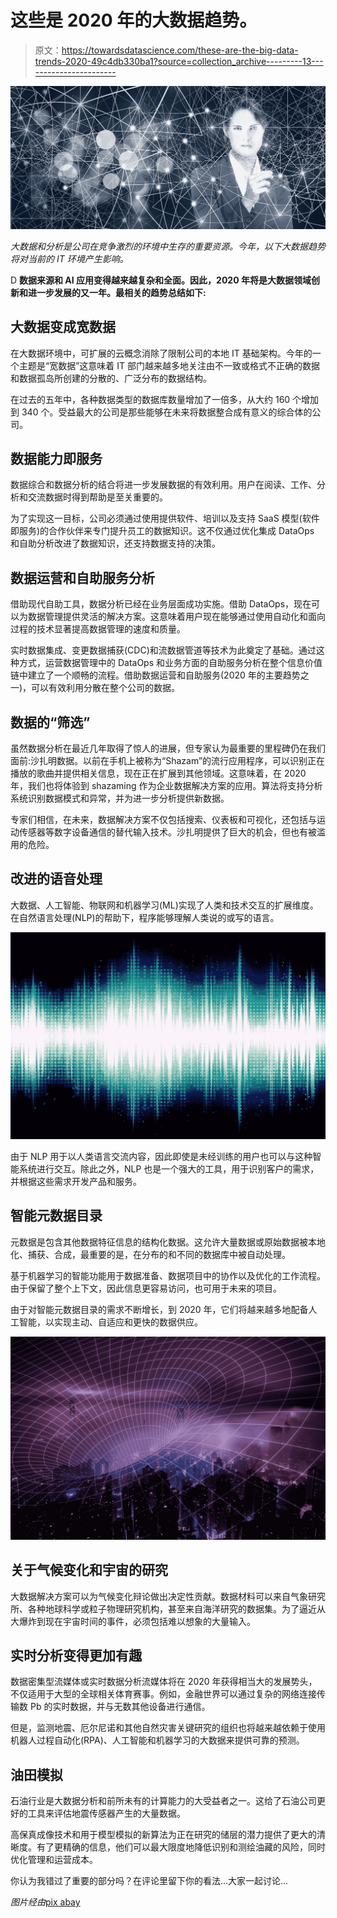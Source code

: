 # 这些是 2020 年的大数据趋势。

> 原文：<https://towardsdatascience.com/these-are-the-big-data-trends-2020-49c4db330ba1?source=collection_archive---------13----------------------->

![](img/e34d5fbcf9608b16288e836220ac0b1b.png)

*大数据和分析是公司在竞争激烈的环境中生存的重要资源。今年，以下大数据趋势将对当前的 IT 环境产生影响。*

D **数据来源和 AI 应用变得越来越复杂和全面。因此，2020 年将是大数据领域创新和进一步发展的又一年。最相关的趋势总结如下:**

## 大数据变成宽数据

在大数据环境中，可扩展的云概念消除了限制公司的本地 IT 基础架构。今年的一个主题是“宽数据”这意味着 IT 部门越来越多地关注由不一致或格式不正确的数据和数据孤岛所创建的分散的、广泛分布的数据结构。

在过去的五年中，各种数据类型的数据库数量增加了一倍多，从大约 160 个增加到 340 个。受益最大的公司是那些能够在未来将数据整合成有意义的综合体的公司。

## 数据能力即服务

数据综合和数据分析的结合将进一步发展数据的有效利用。用户在阅读、工作、分析和交流数据时得到帮助是至关重要的。

为了实现这一目标，公司必须通过使用提供软件、培训以及支持 SaaS 模型(软件即服务)的合作伙伴来专门提升员工的数据知识。这不仅通过优化集成 DataOps 和自助分析改进了数据知识，还支持数据支持的决策。

## 数据运营和自助服务分析

借助现代自助工具，数据分析已经在业务层面成功实施。借助 DataOps，现在可以为数据管理提供灵活的解决方案。这意味着用户现在能够通过使用自动化和面向过程的技术显著提高数据管理的速度和质量。

实时数据集成、变更数据捕获(CDC)和流数据管道等技术为此奠定了基础。通过这种方式，运营数据管理中的 DataOps 和业务方面的自助服务分析在整个信息价值链中建立了一个顺畅的流程。借助数据运营和自助服务(2020 年的主要趋势之一)，可以有效利用分散在整个公司的数据。

## 数据的“筛选”

虽然数据分析在最近几年取得了惊人的进展，但专家认为最重要的里程碑仍在我们面前:沙扎明数据。以前在手机上被称为“Shazam”的流行应用程序，可以识别正在播放的歌曲并提供相关信息，现在正在扩展到其他领域。这意味着，在 2020 年，我们也将体验到 shazaming 作为企业数据解决方案的应用。算法将支持分析系统识别数据模式和异常，并为进一步分析提供新数据。

专家们相信，在未来，数据解决方案不仅包括搜索、仪表板和可视化，还包括与运动传感器等数字设备通信的替代输入技术。沙扎明提供了巨大的机会，但也有被滥用的危险。

## 改进的语音处理

大数据、人工智能、物联网和机器学习(ML)实现了人类和技术交互的扩展维度。在自然语言处理(NLP)的帮助下，程序能够理解人类说的或写的语言。

![](img/33e68623f9f628d2f11a8b37f138fd3f.png)

由于 NLP 用于以人类语言交流内容，因此即使是未经训练的用户也可以与这种智能系统进行交互。除此之外，NLP 也是一个强大的工具，用于识别客户的需求，并根据这些需求开发产品和服务。

## 智能元数据目录

元数据是包含其他数据特征信息的结构化数据。这允许大量数据或原始数据被本地化、捕获、合成，最重要的是，在分布的和不同的数据库中被自动处理。

基于机器学习的智能功能用于数据准备、数据项目中的协作以及优化的工作流程。由于保留了整个上下文，因此信息更容易访问，也可用于未来的项目。

由于对智能元数据目录的需求不断增长，到 2020 年，它们将越来越多地配备人工智能，以实现主动、自适应和更快的数据供应。

![](img/8649ede6dee2425295f7888c7c82cc6c.png)

## 关于气候变化和宇宙的研究

大数据解决方案可以为气候变化辩论做出决定性贡献。数据材料可以来自气象研究所、各种地球科学或粒子物理研究机构，甚至来自海洋研究的数据集。为了逼近从大爆炸到现在宇宙时间的事件，必须包括难以想象的大量输入。

## 实时分析变得更加有趣

数据密集型流媒体或实时数据分析流媒体将在 2020 年获得相当大的发展势头，不仅适用于大型的全球相关体育赛事。例如，金融世界可以通过复杂的网络连接传输数 Pb 的实时数据，并与无数其他设备进行通信。

但是，监测地震、厄尔尼诺和其他自然灾害关键研究的组织也将越来越依赖于使用机器人过程自动化(RPA)、人工智能和机器学习的大数据来提供可靠的预测。

## 油田模拟

石油行业是大数据分析和前所未有的计算能力的大受益者之一。这给了石油公司更好的工具来评估地震传感器产生的大量数据。

高保真成像技术和用于模型模拟的新算法为正在研究的储层的潜力提供了更大的清晰度。有了更精确的信息，他们可以最大限度地降低识别和测绘油藏的风险，同时优化管理和运营成本。

你认为我错过了重要的部分吗？在评论里留下你的看法…大家一起讨论…

*图片经由*[pix abay](https://pixabay.com/)